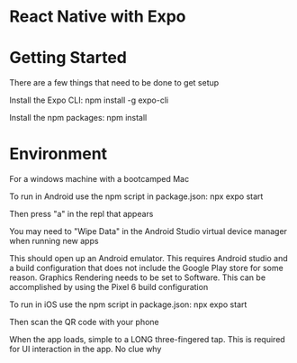 # React Native with Expo

# Getting Started
There are a few things that need to be done to get setup

Install the Expo CLI:
npm install -g expo-cli

Install the npm packages:
npm install

# Environment
For a windows machine with a bootcamped Mac 

To run in Android use the npm script in package.json:
npx expo start

Then press "a" in the repl that appears

You may need to "Wipe Data" in the Android Studio virtual device manager when running new apps

This should open up an Android emulator. This requires Android studio and a build configuration that does not include the Google Play store for some reason. Graphics Rendering needs to be set to Software. This can be accomplished by using the Pixel 6 build configuration

To run in iOS use the npm script in package.json:
npx expo start

Then scan the QR code with your phone

When the app loads, simple to a LONG three-fingered tap. This is required for UI interaction in the app. No clue why